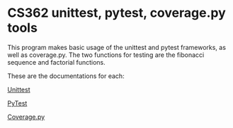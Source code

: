 # CS362 unittest, pytest, coverage.py tools

This program makes basic usage of the unittest and pytest frameworks, as well as coverage.py. The two functions for testing are the fibonacci sequence and factorial functions.

These are the documentations for each:

[Unittest](https://docs.python.org/3/library/unittest.html)

[PyTest](https://docs.pytest.org/en/stable/)

[Coverage.py](https://coverage.readthedocs.io/en/coverage-5.4/index.html)
